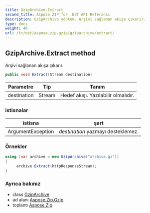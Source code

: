 ```yaml
---
title: GzipArchive.Extract
second_title: Aspose.ZIP for .NET API Referansı
description: GzipArchive yöntem. Arşivi sağlanan akışa çıkarır.
type: docs
weight: 40
url: /tr/net/aspose.zip.gzip/gziparchive/extract/
---
```

## GzipArchive.Extract method

Arşivi sağlanan akışa çıkarır.

```csharp
public void Extract(Stream destination)
```

| Parametre | Tip | Tanım |
| --- | --- | --- |
| destination | Stream | Hedef akışı. Yazılabilir olmalıdır. |

### istisnalar

| istisna | şart |
| --- | --- |
| ArgumentException | *destination* yazmayı desteklemez. |

### Örnekler

```csharp
using (var archive = new GzipArchive("archive.gz"))
{
     archive.Extract(httpResponseStream);
}
```

### Ayrıca bakınız

* class [GzipArchive](../)
* ad alanı [Aspose.Zip.Gzip](../../gziparchive/)
* toplantı [Aspose.Zip](../../../)


